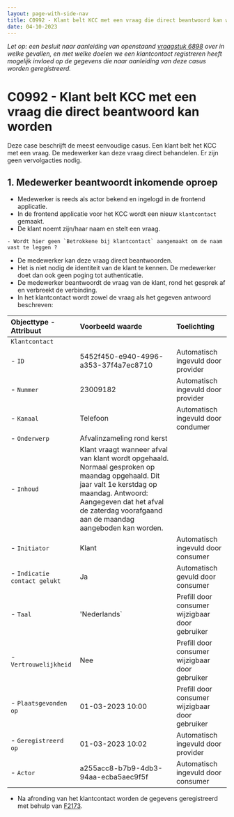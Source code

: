 ```yaml
---
layout: page-with-side-nav
title: C0992 - Klant belt KCC met een vraag die direct beantwoord kan worden.
date: 04-10-2023
---
```


_Let op: een besluit naar aanleiding van openstaand [vraagstuk 6898](./6898.md) over in welke gevallen, en met welke doelen we een klantcontact registreren heeft mogelijk invloed op de gegevens die naar aanleiding van deze casus worden geregistreerd._

# C0992 - Klant belt KCC met een vraag die direct beantwoord kan worden

Deze case beschrijft de meest eenvoudige casus. Een klant belt het KCC met een vraag. De medewerker kan deze vraag direct behandelen. Er zijn geen vervolgacties nodig.

## 1. Medewerker beantwoordt inkomende oproep

- Medewerker is reeds als actor bekend en ingelogd in de frontend applicatie.
- In de frontend applicatie voor het KCC wordt een nieuw `klantcontact` gemaakt.
- De klant noemt zijn/haar naam en stelt een vraag.
```
- Wordt hier geen `Betrokkene bij klantcontact` aangemaakt om de naam vast te leggen ?
```
- De medewerker kan deze vraag direct beantwoorden.
- Het is niet nodig de identiteit van de klant te kennen. De medewerker doet dan ook geen poging tot authenticatie.
- De medewerker beantwoordt de vraag van de klant, rond het gesprek af en verbreekt de verbinding.
- In het klantcontact wordt zowel de vraag als het gegeven antwoord beschreven:

| Objecttype - Attribuut | Voorbeeld waarde | Toelichting |
| :----------- | :----------- | :----------- |
| `Klantcontact` | | |
| - `ID` | 5452f450-e940-4996-a353-37f4a7ec8710 | Automatisch ingevuld door provider |
| - `Nummer` | 23009182 | Automatisch ingevuld door provider |
| - `Kanaal` | Telefoon | Automatisch ingevuld door condumer | 
| - `Onderwerp` | Afvalinzameling rond kerst | |
| - `Inhoud` | Klant vraagt wanneer afval van klant wordt opgehaald. Normaal gesproken op maandag opgehaald. Dit jaar valt 1e kerstdag op maandag. Antwoord: Aangegeven dat het afval de zaterdag voorafgaand aan de maandag aangeboden kan worden. | |
| - `Initiator` | Klant | Automatisch ingevuld door consumer |
| - `Indicatie contact gelukt` | Ja | Automatisch gevuld door consumer |
| - `Taal` | 'Nederlands` | Prefill door consumer wijzigbaar door gebruiker |
| - `Vertrouwelijkheid` | Nee | Prefill door consumer wijzigbaar door gebruiker |
| - `Plaatsgevonden op` | 01-03-2023 10:00 | Prefill door consumer wijzigbaar door gebruiker |
| - `Geregistreerd op` | 01-03-2023 10:02 | Automatisch ingevuld door provider |
| - `Actor` | a255acc8-b7b9-4db3-94aa-ecba5aec9f5f | Automatisch ingevuld door consumer |

- Na afronding van het klantcontact worden de gegevens geregistreerd met behulp van [F2173](./2173.md). 
